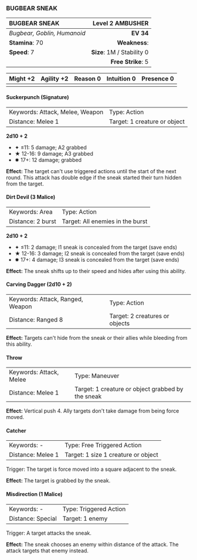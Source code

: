 ### BUGBEAR SNEAK

| BUGBEAR SNEAK               |       **Level 2 AMBUSHER** |
| :-------------------------- | -------------------------: |
| *Bugbear, Goblin, Humanoid* |                  **EV 34** |
| **Stamina**: 70             |              **Weakness**: |
| **Speed**: 7                | **Size**: 1M / Stability 0 |
|                             |         **Free Strike**: 5 |

| **Might** +2 | **Agility** +2 | **Reason** 0 | **Intuition** 0 | **Presence** 0 |
| ------------ | -------------- | ------------ | --------------- | -------------- |
|              |                |              |                 |                |

#### Suckerpunch (Signature)

|                                 |                              |
| :------------------------------ | :--------------------------- |
| Keywords: Attack, Melee, Weapon | Type: Action                 |
| Distance: Melee 1               | Target: 1 creature or object |

**2d10 + 2**

- ✦ ≤11: 5 damage; A2 grabbed
- ★ 12-16: 9 damage; A3 grabbed
- ✸ 17+: 12 damage; grabbed

**Effect:** The target can't use triggered actions until the start of the next round. This attack has double edge if the sneak started their turn hidden from the target.

#### Dirt Devil (3 Malice)

|                   |                                  |
| :---------------- | :------------------------------- |
| Keywords: Area    | Type: Action                     |
| Distance: 2 burst | Target: All enemies in the burst |

**2d10 + 2**

- ✦ ≤11: 2 damage; I1 sneak is concealed from the target (save ends)
- ★ 12-16: 3 damage; I2 sneak is concealed from the target (save ends)
- ✸ 17+: 4 damage; I3 sneak is concealed from the target (save ends)

**Effect:** The sneak shifts up to their speed and hides after using this ability.

#### Carving Dagger (2d10 + 2)

|                                  |                                |
| :------------------------------- | :----------------------------- |
| Keywords: Attack, Ranged, Weapon | Type: Action                   |
| Distance: Ranged 8               | Target: 2 creatures or objects |

**Effect:** Targets can't hide from the sneak or their allies while bleeding from this ability.

#### Throw

|                         |                                                   |
| :---------------------- | :------------------------------------------------ |
| Keywords: Attack, Melee | Type: Maneuver                                    |
| Distance: Melee 1       | Target: 1 creature or object grabbed by the sneak |

**Effect:** Vertical push 4. Ally targets don't take damage from being force moved.

#### Catcher

|                   |                                     |
| :---------------- | :---------------------------------- |
| Keywords: -       | Type: Free Triggered Action         |
| Distance: Melee 1 | Target: 1 size 1 creature or object |

Trigger: The target is force moved into a square adjacent to the sneak.

**Effect:** The target is grabbed by the sneak.

#### Misdirection (1 Malice)

|                   |                        |
| :---------------- | :--------------------- |
| Keywords: -       | Type: Triggered Action |
| Distance: Special | Target: 1 enemy        |

Trigger: A target attacks the sneak.

**Effect:** The sneak chooses an enemy within distance of the attack. The attack targets that enemy instead.
